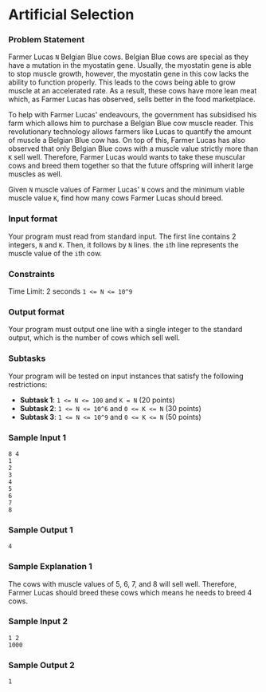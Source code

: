 # Artificial Selection

### Problem Statement
Farmer Lucas `N` Belgian Blue cows. Belgian Blue cows are special as they have a mutation in the myostatin gene. Usually, the myostatin gene is able to stop muscle growth, however, the myostatin gene in this cow lacks the ability to function properly. This leads to the cows being able to grow muscle at an accelerated rate. As a result, these cows have more lean meat which, as Farmer Lucas has observed, sells better in the food marketplace.

To help with Farmer Lucas' endeavours, the government has subsidised his farm which allows him to purchase a Belgian Blue cow muscle reader. This revolutionary technology allows farmers like Lucas to quantify the amount of muscle a Belgian Blue cow has. On top of this, Farmer Lucas has also observed that only Belgian Blue cows with a muscle value strictly more than `K` sell well. Therefore, Farmer Lucas would wants to take these muscular cows and breed them together so that the future offspring will inherit large muscles as well. 

Given `N` muscle values of Farmer Lucas' `N` cows and the minimum viable muscle value `K`, find how many cows Farmer Lucas should breed.

### Input format
Your program must read from standard input. The first line contains 2 integers, `N` and `K`. Then, it follows by `N` lines. the `i`th line represents the muscle value of the `i`th cow.

### Constraints
Time Limit: 2 seconds
`1 <= N <= 10^9`

### Output format
Your program must output one line with a single integer to the standard output, which is the number of cows which sell well.

### Subtasks
Your program will be tested on input instances that satisfy the following restrictions:
- **Subtask 1**: `1 <= N <= 100` and `K = N` (20 points)
- **Subtask 2**: `1 <= N <= 10^6` and `0 <= K <= N` (30 points)
- **Subtask 3**: `1 <= N <= 10^9` and `0 <= K <= N` (50 points)

### Sample Input 1
```
8 4
1
2
3
4
5
6
7
8
```

### Sample Output 1
```
4
```

### Sample Explanation 1
The cows with muscle values of 5, 6, 7, and 8 will sell well. Therefore, Farmer Lucas should breed these cows which means he needs to breed 4 cows.

### Sample Input 2
```
1 2
1000
```

### Sample Output 2

```
1
```
